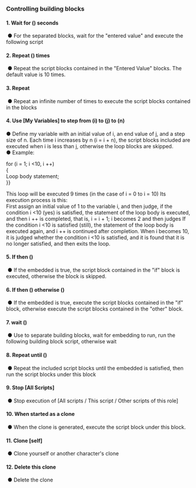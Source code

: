 ### Controlling building blocks	
#### 1.	Wait for () seconds
![]()
●	For the separated blocks, wait for the "entered value" and execute the following script

#### 2.	Repeat () times
![]()
●   Repeat the script blocks contained in the "Entered Value" blocks. The default value is 10 times.

#### 3.	Repeat
![]()
●  	Repeat an infinite number of times to execute the script blocks contained in the blocks

#### 4.	Use [My Variables] to step from (i) to (j) to (n)
![]()  
●   Define my variable with an initial value of i, an end value of j, and a step size of n. Each time i increases by n (i = i + n), the script blocks included are executed when i is less than j, otherwise the loop blocks are skipped.  
● 	Example:  

for (i = 1; i <10, i ++)  
{  
Loop body statement;  
}} 

This loop will be executed 9 times (in the case of i = 0 to i = 10) Its execution process is this:  
First assign an initial value of 1 to the variable i, and then judge, if the condition i <10 (yes) is satisfied, the statement of the loop body is executed, and then i ++ is completed, that is, i = i + 1; i becomes 2 and then judges If the condition i <10 is satisfied (still), the statement of the loop body is executed again, and i ++ is continued after completion. When i becomes 10,  
it is judged whether the condition i <10 is satisfied, and it is found that it is no longer satisfied, and then exits the loop.

#### 5.	If <condition> then ()
![]()
●  If the embedded <condition> is true, the script block contained in the "if" block is executed, otherwise the block is skipped.

#### 6. If <condition> then () otherwise ()
![]()
● 	If the embedded <condition> is true, execute the script blocks contained in the "if" block, otherwise execute the script blocks contained in the "other" block.

#### 7.	wait ()
![]()
●  Use to separate building blocks, wait for embedding <condition> to run, run the following building block script, otherwise wait

#### 8.	Repeat until ()
![]()
●  Repeat the included script blocks until the embedded <condition> is satisfied, then run the script blocks under this block

#### 9.	Stop [All Scripts]
![]()
●  Stop execution of [All scripts / This script / Other scripts of this role]

#### 10. When started as a clone
![]()
●  When the clone is generated, execute the script block under this block.

#### 11. Clone [self]
![]()
●  Clone yourself or another character's clone

#### 12. Delete this clone
![]()
●  Delete the clone
